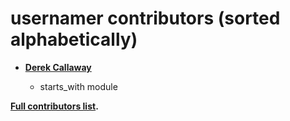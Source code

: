 usernamer contributors (sorted alphabetically)
==============================================

* **[Derek Callaway](https://github.com/decal)**

  * starts_with module 

**[Full contributors list](https://github.com/jseidl/usernamer/contributors).**

